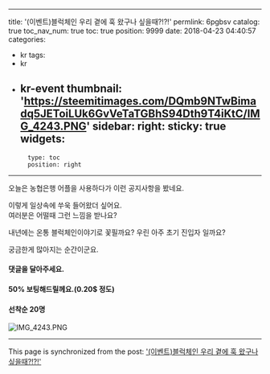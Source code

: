 
---
title: '(이벤트)블럭체인 우리 곁에 훅 왔구나 싶을때?!?!'
permlink: 6pgbsv
catalog: true
toc_nav_num: true
toc: true
position: 9999
date: 2018-04-23 04:40:57
categories:
- kr
tags:
- kr
- kr-event
thumbnail: 'https://steemitimages.com/DQmb9NTwBimadq5JEToiLUk6GvVeTaTGBhS94Dth9T4iKtC/IMG_4243.PNG'
sidebar:
    right:
        sticky: true
widgets:
    -
        type: toc
        position: right
---


오늘은 농협은행 어플을 사용하다가
이런 공지사항을 봤네요. 

이렇게 일상속에 쑤욱 들어왔더 싶어요.  
여러분은 어떨때 그런 느낌을 받나요?

내년에는 온통 블럭체인이야기로 꽃필까요? 
우린 아주 초기 진입자 일까요? 

궁금한게 많아지는 순간이군요. 

#### 댓글을 달아주세요. 
#### 50% 보팅해드릴께요.(0.20$ 정도)
#### 선착순 20명


![IMG_4243.PNG](https://steemitimages.com/DQmb9NTwBimadq5JEToiLUk6GvVeTaTGBhS94Dth9T4iKtC/IMG_4243.PNG)

- - -

This page is synchronized from the post: ['(이벤트)블럭체인 우리 곁에 훅 왔구나 싶을때?!?!'](https://steemit.com/@kingbit/6pgbsv)
